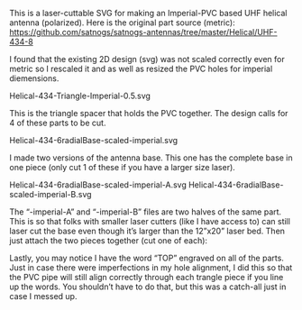 This is a laser-cuttable SVG for making an Imperial-PVC based UHF helical antenna (polarized). Here is the original part source (metric):
https://github.com/satnogs/satnogs-antennas/tree/master/Helical/UHF-434-8

I found that the existing 2D design (svg) was not scaled correctly even for metric so I rescaled it and as well as resized the PVC holes for imperial diemensions.


Helical-434-Triangle-Imperial-0.5.svg

This is the triangle spacer that holds the PVC together. The design calls for 4 of these parts to be cut.


Helical-434-6radialBase-scaled-imperial.svg 

I made two versions of the antenna base. This one has the complete base in one piece (only cut 1 of these if you have a larger size laser).


Helical-434-6radialBase-scaled-imperial-A.svg
Helical-434-6radialBase-scaled-imperial-B.svg

The “-imperial-A” and “-imperial-B” files are two halves of the same part. This is so that folks with smaller laser cutters (like I have access to) can still laser cut the base even though it’s larger than the 12”x20” laser bed. Then just attach the two pieces together (cut one of each):



Lastly, you may notice I have the word “TOP” engraved on all of the parts. Just in case there were imperfections in my hole alignment, I did this so that the PVC pipe will still align correctly through each trangle piece if you line up the words. You shouldn’t have to do that, but this was a catch-all just in case I messed up.
